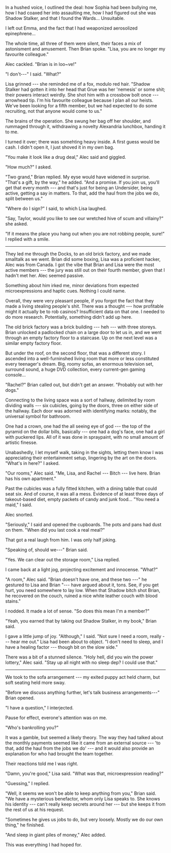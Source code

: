 In a hushed voice, I outlined the deal: how Sophia had been bullying me, how I
had coaxed her into assaulting me, how I had figured out she was Shadow Stalker,
and that I found the Wards... Unsuitable.

I left out Emma, and the fact that I had weaponized aerosolized epinephrene...

The whole time, all three of them were silent, their faces a mix of astonisment and amusement.
Then Brian spoke. "Lisa, you are no longer my favourite colleague."

Alec cackled. "Brian is in loo~ve!"

"I don't---" I said. "What?"

Lisa grinned --- she reminded me of a fox, modulo red hair. "Shadow Stalker had
gotten it into her head that Grue was her 'nemesis' or some shit; their powers interact
weirdly. She shot him with a crossbow bolt once --- arrowhead tip. I'm his favourite colleague
because I plan all our heists. We've been looking for a fifth member, but we had expected to
do some recruiting, not that anyone would come to us."

The brains of the operation. She swung her bag off her shoulder, and rummaged through it,
withdrawing a novelty Alexandria lunchbox, handing it to me.

I turned it over; there was somehting heavy inside. A first guess would be cash. I didn't open
it, I just shoved it in my own bag.

"You make it look like a drug deal," Alec said and giggled.

"How much?" I asked.

"Two grand," Brian replied. My eyse would have widened in surprise.
"That's a gift, by the way," he added. "And a promise. If you join us, you'll get
that every month --- and that's just for being an Undersider, being active, getting
a say in matters. To that, add the haul from the jobs we do, split between us."

"Where do I sign?" I said, to which Lisa laughed.

"Say, Taylor, would you like to see our wretched hive of scum and villainy?" she asked.

"If it means the place you hang out when you are not robbing people, sure!" I replied with a smile.

----

They led me through the Docks, to an old brick factory, and we made smalltalk as we
went. Brian did some boxing, Lisa was a proficient hacker, Alec was from Canada. I got the
vibe that Brian and Lisa were the most active members --- the jury was still out on their fourth
member, given that I hadn't met her. Alec seemed passive.

Something about him irked me, minor deviations from expected microexpressions and haptic cues. Nothing
I could name.

Overall, they were very pleasant people, if you forgot the fact that they made a living
stealing people's shit. There was a thought --- how profitable might it actually be to rob
casinos? Insufficient data on that one. I needed to do more research. Potentially, something 
didn't add up here.

The old brick factory was a brick building --- heh --- with three storeys. Brian unlocked a padlocked
chain on a large door to let us in, and we went through an empty factory floor to a staircase. Up
on the next level was a similar empty factory floor.

But under the roof, on the second floor, that was a different story. I ascended into a well-furninshed
living room that more or less constituted every teenager's dream. Big, roomy sofas, an enormous television set,
surround sound, a huge DVD collection, every current-gen gaming console...

"Rachel?" Brian called out, but didn't get an answer. "Probably out with her dogs."

Connecting to the living space was a sort of hallway, delimited by room dividing walls --- six cubicles, going
by the doors, three on either side of the hallway. Each door was adorned with identifying marks: notably, the
universal symbol for bathroom.

One had a crown, one had the all seeing eye of god --- the top of the pyramid on the dollar bills, basically ---
one had a dog's face, one had a girl with puckered lips. All of it was done in spraypaint, with no small amount
of artistic finesse.

Unabashedly, I let myself walk, taking in the sights, letting them know I was appreciating their entertainment
setup, lingering by the art on the doors. "What's in here?" I asked.

"Our rooms," Alec said. "Me, Lisa, and Rachel --- Bitch --- live here. Brian has his own apartment."

Past the cubicles was a fully fitted kitchen, with a dining table
that could seat six. And of course, it was all a mess. Evidence of at least three days of takeout-based diet,
empty packets of candy and junk food... "You need a maid," I said.

Alec snorted.

"Seriously," I said and opened the cupboards. The pots and pans had dust on them. "When did you last cook a
real meal?"

That got a real laugh from him. I was only half joking.

"Speaking of, should we---" Brian said.

"Yes. We can clear out the storage room," Lisa replied.

I came back at a light jog, projecting excitement and innocense. "What?"

"A room," Alec said. "Brian doesn't have one, and these two ---" he gestured to Lisa and Brian "---
have argued about it, tons. See, if you get hurt, you need somewhere to lay low. When that Shadow bitch
shot Brian, he recovered on the couch, ruined a nice white leather couch with blood stains."

I nodded. It made a lot of sense. "So does this mean I'm a member?"

"Yeah, you earned that by taking out Shadow Stalker, in my book," Brian said.

I gave a little jump of joy. "Although," I said. "Not sure I need a room, really --- hear me out."
Lisa had been about to object. "I don't need to sleep, and I have a healing factor --- though bit on the slow
side."

There was a bit of a stunned silence. "Holy hell, did you win the power lottery," Alec said. "Stay up all
night with no sleep dep? I could use that."

----

We took to the sofa arrangement --- my exited puppy act held charm, but soft seating held more sway.

"Before we discuss anything further, let's talk business arrangements---" Brian opened.

"I have a question," I interjected.

Pause for effect, everone's attention was on me.

"Who's bankrolling you?"

It was a gamble, but seemed a likely theory. The way they had talked about the monthly payments
seemed like it came from an external source --- 'to that, add the haul from the jobs we do' ---
and it would also provide an explanation for who had brought the team together.

Their reactions told me I was right.

"Damn, you're good," Lisa said. "What was that, microexpression reading?"

"Guessing," I replied.

"Well, it seems we won't be able to keep anything from you," Brian said. "We have a mysterious benefactor,
whom only Lisa speaks to. She knows his identity --- can't really keep secrets around her --- but
she keeps it from the rest of us at his request.

"Sometimes he gives us jobs to do, but very loosely. Mostly we do our own thing," he finished.

"And sleep in giant piles of money," Alec added.

This was everything I had hoped for.
